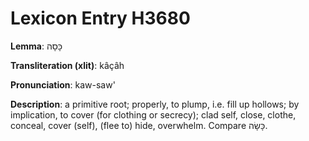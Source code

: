 # Lexicon Entry H3680

**Lemma**: כָּסָה

**Transliteration (xlit)**: kâçâh

**Pronunciation**: kaw-saw'

**Description**:
a primitive root; properly, to plump, i.e. fill up hollows; by implication, to cover (for clothing or secrecy); clad self, close, clothe, conceal, cover (self), (flee to) hide, overwhelm. Compare כָּשָׂה.
